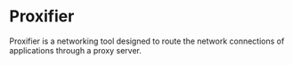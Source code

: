 # Proxifier
Proxifier is a networking tool designed to route the network connections of applications through a proxy server. 
